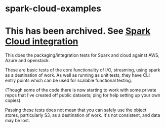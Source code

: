 # spark-cloud-examples


# This has been archived. See [Spark Cloud integration](https://github.com/hortonworks-spark/cloud-integration)

This does the packaging/integration tests for Spark and cloud against AWS, Azure and openstack.

These are basic tests of the core functionality of I/O, streaming, using spark as a destination of work.
As well as running as unit tests, they have CLI entry points which can be used for scalable functional testing.

(Though some of the code there is now starting to work with some private repos that I've created off public datasets; ping
for help setting up your own copies).

Passing these tests does not mean that you can safely use the object stores, particularly S3, as a destination of work.
It's not consistent, and data may be lost.
